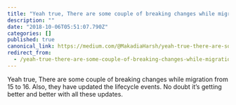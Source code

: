 ```yaml
---
title: "Yeah true, There are some couple of breaking changes while migration from 15 to 16."
description: ""
date: "2018-10-06T05:51:07.790Z"
categories: []
published: true
canonical_link: https://medium.com/@MakadiaHarsh/yeah-true-there-are-some-couple-of-breaking-changes-while-migration-from-15-to-16-38c77121090
redirect_from:
  - /yeah-true-there-are-some-couple-of-breaking-changes-while-migration-from-15-to-16-38c77121090
---
```


Yeah true, There are some couple of breaking changes while migration from 15 to 16. Also, they have updated the lifecycle events. No doubt it’s getting better and better with all these updates.
